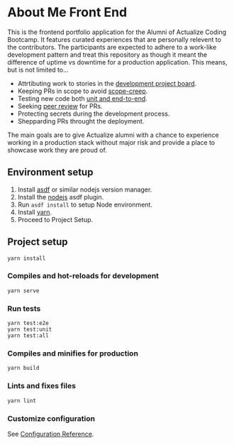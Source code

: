 # About Me Front End

This is the frontend portfolio application for the Alumni of Actualize Coding Bootcamp. It features curated experiences that are personally relevent to the contributors. The participants are expected to adhere to a work-like development pattern and treat this repository as though it meant the difference of uptime vs downtime for a production application. This means, but is not limited to...

- Attrtibuting work to stories in the [development project board](https://github.com/actualize-portfolio/alumni_portfolio_vue/projects/1).
- Keeping PRs in scope to avoid [scope-creep](https://galvintech.com/software-development-how-to-prevent-scope-creep/).
- Testing new code both [unit and end-to-end](https://prodperfect.com/blog/test-development/end-to-end-or-unit-testing-which-tests-for-which-bugs/).
- Seeking [peer review](https://www.atlassian.com/blog/git/written-unwritten-guide-pull-requests) for PRs.
- Protecting secrets during the development process.
- Shepparding PRs throught the deployment.

The main goals are to give Actualize alumni with a chance to experience working in a production stack without major risk and provide a place to showcase work they are proud of.

## Environment setup

1. Install [asdf](http://asdf-vm.com/guide/getting-started.html#_1-install-dependencies) or similar nodejs version manager.
2. Install the [nodejs](https://github.com/asdf-vm/asdf-nodejs/) asdf plugin.
3. Run `asdf install` to setup Node environment.
4. Install [yarn](https://classic.yarnpkg.com/lang/en/docs/install/#mac-stable).
5. Proceed to Project Setup.

## Project setup

```
yarn install
```

### Compiles and hot-reloads for development

```
yarn serve
```

### Run tests

```
yarn test:e2e
yarn test:unit
yarn test:all
```

### Compiles and minifies for production

```
yarn build
```

### Lints and fixes files

```
yarn lint
```

### Customize configuration

See [Configuration Reference](https://cli.vuejs.org/config/).
